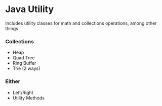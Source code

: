 # Java Utility

Includes utility classes for math and collections operations, among other things

### Collections
- Heap
- Quad Tree
- Ring Buffer
- Trie (2 ways)


### Either
- Left/Right
- Utility Methods

